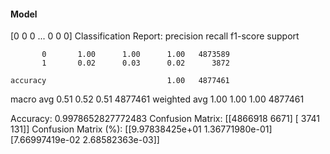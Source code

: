 #### Model
[0 0 0 ... 0 0 0]
Classification Report:
              precision    recall  f1-score   support

           0       1.00      1.00      1.00   4873589
           1       0.02      0.03      0.02      3872

    accuracy                           1.00   4877461
   macro avg       0.51      0.52      0.51   4877461
weighted avg       1.00      1.00      1.00   4877461

Accuracy: 0.9978652827772483
Confusion Matrix:
[[4866918    6671]
 [   3741     131]]
Confusion Matrix (%):
[[9.97838425e+01 1.36771980e-01]
 [7.66997419e-02 2.68582363e-03]]

